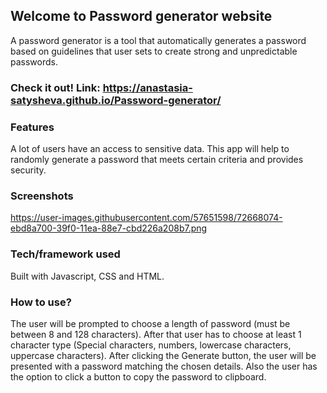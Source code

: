 ## Welcome to Password generator website
A password generator is a tool that automatically generates a password based on guidelines that user sets to create strong and unpredictable passwords.

### Check it out! Link: https://anastasia-satysheva.github.io/Password-generator/

### Features
A lot of users have an access to sensitive data. This app will help to randomly generate a password that meets certain criteria and provides security.

### Screenshots
https://user-images.githubusercontent.com/57651598/72668074-ebd8a700-39f0-11ea-88e7-cbd226a208b7.png

### Tech/framework used
Built with Javascript, CSS and HTML.

### How to use?
The user will be prompted to choose a length of password (must be between 8 and 128 characters). After that user has to choose at least 1 character type (Special characters, numbers, lowercase characters, uppercase characters). After clicking the Generate button, the user will be presented with a password matching the chosen details. Also the user has the option to click a button to copy the password to clipboard.
